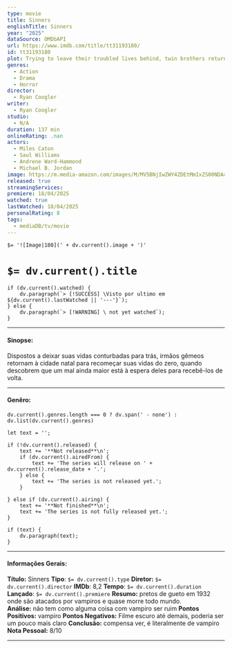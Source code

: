 ```yaml
---
type: movie
title: Sinners
englishTitle: Sinners
year: "2025"
dataSource: OMDbAPI
url: https://www.imdb.com/title/tt31193180/
id: tt31193180
plot: Trying to leave their troubled lives behind, twin brothers return to their hometown to start again, only to discover that an even greater evil is waiting to welcome them back.
genres:
  - Action
  - Drama
  - Horror
director:
  - Ryan Coogler
writer:
  - Ryan Coogler
studio:
  - N/A
duration: 137 min
onlineRating: .nan
actors:
  - Miles Caton
  - Saul Williams
  - Andrene Ward-Hammond
  - Michael B. Jordan
image: https://m.media-amazon.com/images/M/MV5BNjIwZWY4ZDEtMmIxZS00NDA4LTg4ZGMtMzUwZTYyNzgxMzk5XkEyXkFqcGc@._V1_SX300.jpg
released: true
streamingServices: 
premiere: 18/04/2025
watched: true
lastWatched: 18/04/2025
personalRating: 8
tags:
  - mediaDB/tv/movie
---
```



`$= '![Image|180](' + dv.current().image + ')'`

# `$= dv.current().title`

```dataviewjs
if (dv.current().watched) {
	dv.paragraph(`> [!SUCCESS] \Visto por ultimo em ${dv.current().lastWatched || '---'}`);
} else {
	dv.paragraph(`> [!WARNING] \ not yet watched`);
}
```


---
#### Sinopse: 

Dispostos a deixar suas vidas conturbadas para trás, irmãos gêmeos retornam à cidade natal para recomeçar suas vidas do zero, quando descobrem que um mal ainda maior está à espera deles para recebê-los de volta.

---

#### Genêro:
```dataviewjs
dv.current().genres.length === 0 ? dv.span(' - none') : dv.list(dv.current().genres)
```

```dataviewjs
let text = '';

if (!dv.current().released) {
	text += '**Not released**\n';
	if (dv.current().airedFrom) {
		text += 'The series will release on ' + dv.current().release_date + '.';
	} else {
		text += 'The series is not released yet.';
	}
	
} else if (dv.current().airing) {
	text += '**Not finished**\n';
	text += 'The series is not fully released yet.';
}

if (text) {
	dv.paragraph(text);
}
```
---

#### Informações Gerais:

**Título:** Sinners
**Tipo**: `$= dv.current().type`
**Diretor:** `$= dv.current().director`
**IMDb**: 8,2
**Tempo**:  `$= dv.current().duration`
**Lançado**: `$= dv.current().premiere`
**Resumo:** pretos de gueto em 1932 onde são atacados por vampiros e quase morre todo mundo.   
**Análise:** não tem como alguma coisa com vampiro ser ruim
**Pontos Positivos:** vampiro
**Pontos Negativos:** Filme escuro até demais, poderia ser um pouco mais claro
**Conclusão:** compensa ver, é literalmente de vampiro
**Nota Pessoal:** 8/10

---
